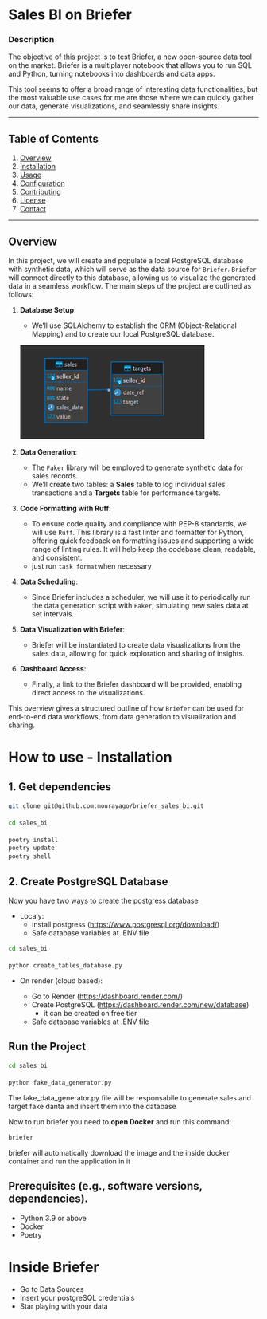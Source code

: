 # Sales BI on Briefer

### Description
The objective of this project is to test Briefer, a new open-source data tool on the market. Briefer is a multiplayer notebook that allows you to run SQL and Python, turning notebooks into dashboards and data apps.

This tool seems to offer a broad range of interesting data functionalities, but the most valuable use cases for me are those where we can quickly gather our data, generate visualizations, and seamlessly share insights.

---

## Table of Contents
1. [Overview](#overview)
2. [Installation](#installation)
3. [Usage](#usage)
4. [Configuration](#configuration)
5. [Contributing](#contributing)
6. [License](#license)
7. [Contact](#contact)

---

## Overview

In this project, we will create and populate a local PostgreSQL database with synthetic data, which will serve as the data source for `Briefer`. `Briefer` will connect directly to this database, allowing us to visualize the generated data in a seamless workflow. The main steps of the project are outlined as follows:

1. **Database Setup**:
   - We’ll use SQLAlchemy to establish the ORM (Object-Relational Mapping) and to create our local PostgreSQL database.

   ![alt text](image.png)
   
2. **Data Generation**:
   - The `Faker` library will be employed to generate synthetic data for sales records.
   - We’ll create two tables: a **Sales** table to log individual sales transactions and a **Targets** table for performance targets.

3. **Code Formatting with Ruff**:
   - To ensure code quality and compliance with PEP-8 standards, we will use `Ruff`. This library is a fast linter and formatter for Python, offering quick feedback on formatting issues and supporting a wide range of linting rules. It will help keep the codebase clean, readable, and consistent.
   - just run `task format`when necessary

4. **Data Scheduling**:
   - Since Briefer includes a scheduler, we will use it to periodically run the data generation script with `Faker`, simulating new sales data at set intervals.

5. **Data Visualization with Briefer**:
   - Briefer will be instantiated to create data visualizations from the sales data, allowing for quick exploration and sharing of insights.

6. **Dashboard Access**:
   - Finally, a link to the Briefer dashboard will be provided, enabling direct access to the visualizations.

This overview gives a structured outline of how `Briefer` can be used for end-to-end data workflows, from data generation to visualization and sharing.


# How to use - Installation

## 1. Get dependencies

```bash
git clone git@github.com:mourayago/briefer_sales_bi.git

cd sales_bi 

poetry install
poetry update
poetry shell 
```

## 2. Create PostgreSQL Database

Now you have two ways to create the postgress database

- Localy:
   - install postgress (https://www.postgresql.org/download/) 
   - Safe database variables at .ENV file 
```bash
cd sales_bi

python create_tables_database.py
```

- On render (cloud based):

   - Go to Render (https://dashboard.render.com/) 
   - Create PostgreSQL (https://dashboard.render.com/new/database)
      - it can be created on free tier 
   - Safe database variables at .ENV file 

## Run the Project

```bash
cd sales_bi

python fake_data_generator.py

```
The fake_data_generator.py file will be responsabile to generate sales and target fake danta and insert them into the database


Now to run briefer you need to **open Docker** and run this command:
```bash
briefer
```
briefer will automatically download the image and the inside docker container and run the application in it


##  Prerequisites (e.g., software versions, dependencies).
- Python 3.9 or above
- Docker
- Poetry


# Inside Briefer

- Go to Data Sources
- Insert your postgreSQL credentials
- Star playing with your data
